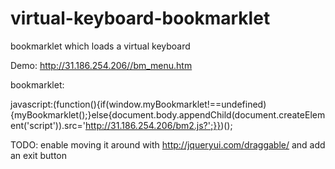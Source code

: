 # virtual-keyboard-bookmarklet

bookmarklet which loads a virtual keyboard

Demo: http://31.186.254.206//bm_menu.htm

bookmarklet:

javascript:(function(){if(window.myBookmarklet!==undefined){myBookmarklet();}else{document.body.appendChild(document.createElement('script')).src='http://31.186.254.206/bm2.js?';}})();



TODO: enable moving it around with http://jqueryui.com/draggable/ and add an exit button



